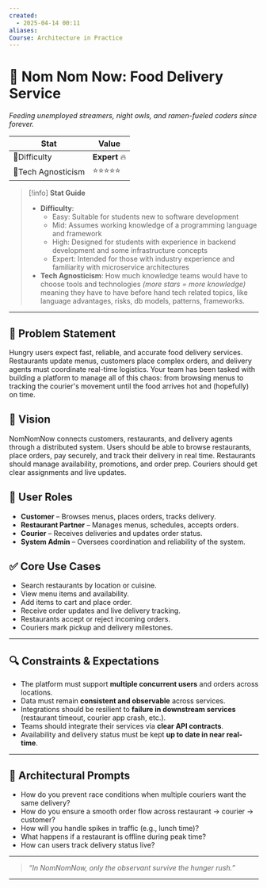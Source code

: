 ```yaml
---
created:
  - 2025-04-14 00:11
aliases: 
Course: Architecture in Practice
---
```

# 🍔 Nom Nom Now: Food Delivery Service
*Feeding unemployed streamers, night owls, and ramen-fueled coders since forever.*

| Stat               | Value         |
| ------------------ | ------------- |
| 🧠Difficulty       | **Expert** 🔥 |
| 🧰Tech Agnosticism | ⭐⭐⭐⭐⭐    |

> [!info] **Stat Guide**
> - **Difficulty**:
>   - Easy: Suitable for students new to software development
>   - Mid: Assumes working knowledge of a programming language and framework
>   - High: Designed for students with experience in backend development and some infrastructure concepts
>   - Expert: Intended for those with industry experience and familiarity with microservice architectures
> - **Tech Agnosticism**: How much knowledge teams would have to choose tools and technologies _(more stars = more knowledge)_ meaning they have to have before hand tech related topics, like language advantages, risks, db models, patterns, frameworks.

---

## 🧭 Problem Statement

Hungry users expect fast, reliable, and accurate food delivery services. Restaurants update menus, customers place complex orders, and delivery agents must coordinate real-time logistics. Your team has been tasked with building a platform to manage all of this chaos: from browsing menus to tracking the courier's movement until the food arrives hot and (hopefully) on time.

## 🌟 Vision

NomNomNow connects customers, restaurants, and delivery agents through a distributed system. Users should be able to browse restaurants, place orders, pay securely, and track their delivery in real time. Restaurants should manage availability, promotions, and order prep. Couriers should get clear assignments and live updates.

## 👥 User Roles

- **Customer** – Browses menus, places orders, tracks delivery.
- **Restaurant Partner** – Manages menus, schedules, accepts orders.
- **Courier** – Receives deliveries and updates order status.
- **System Admin** – Oversees coordination and reliability of the system.

## ✅ Core Use Cases

- Search restaurants by location or cuisine.
- View menu items and availability.
- Add items to cart and place order.
- Receive order updates and live delivery tracking.
- Restaurants accept or reject incoming orders.
- Couriers mark pickup and delivery milestones.

---

## 🔍 Constraints & Expectations

- The platform must support **multiple concurrent users** and orders across locations.
- Data must remain **consistent and observable** across services.
- Integrations should be resilient to **failure in downstream services** (restaurant timeout, courier app crash, etc.).
- Teams should integrate their services via **clear API contracts**.
- Availability and delivery status must be kept **up to date in near real-time**.

---

## 🧠 Architectural Prompts

- How do you prevent race conditions when multiple couriers want the same delivery?
- How do you ensure a smooth order flow across restaurant → courier → customer?
- How will you handle spikes in traffic (e.g., lunch time)?
- What happens if a restaurant is offline during peak time?
- How can users track delivery status live?

---

> *“In NomNomNow, only the observant survive the hunger rush.”*

---


